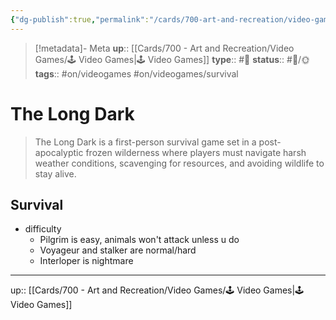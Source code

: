 ```yaml
---
{"dg-publish":true,"permalink":"/cards/700-art-and-recreation/video-games/the-long-dark/","title":"The Long Dark"}
---
```


> [!metadata]- Meta
> **up**:: [[Cards/700 - Art and Recreation/Video Games/🕹 Video Games\|🕹 Video Games]]
> **type**:: #📝 
> **status**:: #📝/🌞
> **tags**::  #on/videogames #on/videogames/survival

# The Long Dark

> The Long Dark is a first-person survival game set in a post-apocalyptic frozen wilderness where players must navigate harsh weather conditions, scavenging for resources, and avoiding wildlife to stay alive.

## Survival
- difficulty
	- Pilgrim is easy, animals won't attack unless u do
	- Voyageur and stalker are normal/hard
	- Interloper is nightmare


---
up:: [[Cards/700 - Art and Recreation/Video Games/🕹 Video Games\|🕹 Video Games]]

